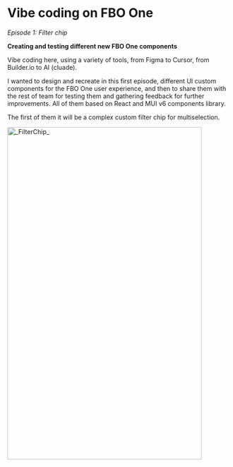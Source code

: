 # Vibe coding on FBO One

_Episode 1: Filter chip_

**Creating and testing different new FBO One components**

Vibe coding here, using a variety of tools, from Figma to Cursor, from Builder.io to AI (cluade).

I wanted to design and recreate in this first episode, different UI custom components for the FBO One user experience, and then to share them with the rest of team for testing them and gathering feedback for further improvements.
All of them based on React and MUI v6 components library.

The first of them it will be a complex custom filter chip for multiselection.


<img width="440" height="754" alt="_FilterChip_" src="https://github.com/user-attachments/assets/aff859da-6abb-4cf9-a026-30fd9e1da36b" />
